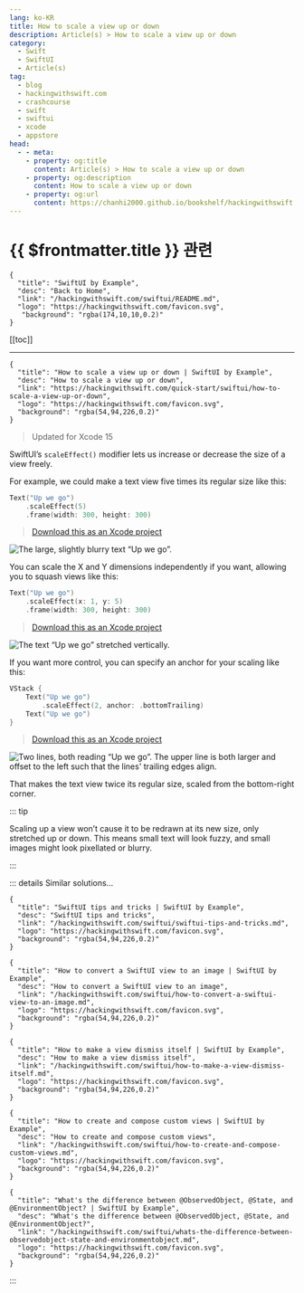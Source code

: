```yaml
---
lang: ko-KR
title: How to scale a view up or down
description: Article(s) > How to scale a view up or down
category:
  - Swift
  - SwiftUI
  - Article(s)
tag: 
  - blog
  - hackingwithswift.com
  - crashcourse
  - swift
  - swiftui
  - xcode
  - appstore
head:
  - - meta:
    - property: og:title
      content: Article(s) > How to scale a view up or down
    - property: og:description
      content: How to scale a view up or down
    - property: og:url
      content: https://chanhi2000.github.io/bookshelf/hackingwithswift.com/swiftui/how-to-scale-a-view-up-or-down.html
---
```


# {{ $frontmatter.title }} 관련

```component VPCard
{
  "title": "SwiftUI by Example",
  "desc": "Back to Home",
  "link": "/hackingwithswift.com/swiftui/README.md",
  "logo": "https://hackingwithswift.com/favicon.svg",
   "background": "rgba(174,10,10,0.2)"
}
```

[[toc]]

---

```component VPCard
{
  "title": "How to scale a view up or down | SwiftUI by Example",
  "desc": "How to scale a view up or down",
  "link": "https://hackingwithswift.com/quick-start/swiftui/how-to-scale-a-view-up-or-down",
  "logo": "https://hackingwithswift.com/favicon.svg",
  "background": "rgba(54,94,226,0.2)"
}
```

> Updated for Xcode 15

SwiftUI’s `scaleEffect()` modifier lets us increase or decrease the size of a view freely.

For example, we could make a text view five times its regular size like this:

```swift
Text("Up we go")
    .scaleEffect(5)
    .frame(width: 300, height: 300)
```

> [<FontIcon icon="fas fa-file-zipper"/>Download this as an Xcode project](https://hackingwithswift.com/files/projects/swiftui/how-to-scale-a-view-up-or-down-1.zip)

![The large, slightly blurry text “Up we go”.](https://hackingwithswift.com/img/books/quick-start/swiftui/how-to-scale-a-view-up-or-down-1~dark@2x.png)

You can scale the X and Y dimensions independently if you want, allowing you to squash views like this:

```swift
Text("Up we go")
    .scaleEffect(x: 1, y: 5)
    .frame(width: 300, height: 300)
```

> [<FontIcon icon="fas fa-file-zipper"/>Download this as an Xcode project](https://hackingwithswift.com/files/projects/swiftui/how-to-scale-a-view-up-or-down-2.zip)

![The text “Up we go” stretched vertically.](https://hackingwithswift.com/img/books/quick-start/swiftui/how-to-scale-a-view-up-or-down-2~dark@2x.png)

If you want more control, you can specify an anchor for your scaling like this:

```swift
VStack {
    Text("Up we go")
        .scaleEffect(2, anchor: .bottomTrailing)
    Text("Up we go")
}
```

> [<FontIcon icon="fas fa-file-zipper"/>Download this as an Xcode project](https://hackingwithswift.com/files/projects/swiftui/how-to-scale-a-view-up-or-down-3.zip)

![Two lines, both reading “Up we go”. The upper line is both larger and offset to the left such that the lines' trailing edges align.](https://hackingwithswift.com/img/books/quick-start/swiftui/how-to-scale-a-view-up-or-down-3~dark@2x.png)

That makes the text view twice its regular size, scaled from the bottom-right corner.

::: tip

Scaling up a view won’t cause it to be redrawn at its new size, only stretched up or down. This means small text will look fuzzy, and small images might look pixellated or blurry.

:::

::: details Similar solutions…

```component VPCard
{
  "title": "SwiftUI tips and tricks | SwiftUI by Example",
  "desc": "SwiftUI tips and tricks",
  "link": "/hackingwithswift.com/swiftui/swiftui-tips-and-tricks.md",
  "logo": "https://hackingwithswift.com/favicon.svg",
  "background": "rgba(54,94,226,0.2)"
}
```

```component VPCard
{
  "title": "How to convert a SwiftUI view to an image | SwiftUI by Example",
  "desc": "How to convert a SwiftUI view to an image",
  "link": "/hackingwithswift.com/swiftui/how-to-convert-a-swiftui-view-to-an-image.md",
  "logo": "https://hackingwithswift.com/favicon.svg",
  "background": "rgba(54,94,226,0.2)"
}
```

```component VPCard
{
  "title": "How to make a view dismiss itself | SwiftUI by Example",
  "desc": "How to make a view dismiss itself",
  "link": "/hackingwithswift.com/swiftui/how-to-make-a-view-dismiss-itself.md",
  "logo": "https://hackingwithswift.com/favicon.svg",
  "background": "rgba(54,94,226,0.2)"
}
```

```component VPCard
{
  "title": "How to create and compose custom views | SwiftUI by Example",
  "desc": "How to create and compose custom views",
  "link": "/hackingwithswift.com/swiftui/how-to-create-and-compose-custom-views.md",
  "logo": "https://hackingwithswift.com/favicon.svg",
  "background": "rgba(54,94,226,0.2)"
}
```

```component VPCard
{
  "title": "What's the difference between @ObservedObject, @State, and @EnvironmentObject? | SwiftUI by Example",
  "desc": "What's the difference between @ObservedObject, @State, and @EnvironmentObject?",
  "link": "/hackingwithswift.com/swiftui/whats-the-difference-between-observedobject-state-and-environmentobject.md",
  "logo": "https://hackingwithswift.com/favicon.svg",
  "background": "rgba(54,94,226,0.2)"
}
```

:::

